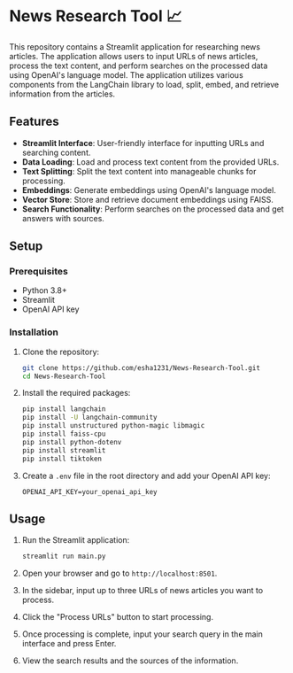 # News Research Tool 📈

This repository contains a Streamlit application for researching news articles. The application allows users to input URLs of news articles, process the text content, and perform searches on the processed data using OpenAI's language model. The application utilizes various components from the LangChain library to load, split, embed, and retrieve information from the articles.

## Features

- **Streamlit Interface**: User-friendly interface for inputting URLs and searching content.
- **Data Loading**: Load and process text content from the provided URLs.
- **Text Splitting**: Split the text content into manageable chunks for processing.
- **Embeddings**: Generate embeddings using OpenAI's language model.
- **Vector Store**: Store and retrieve document embeddings using FAISS.
- **Search Functionality**: Perform searches on the processed data and get answers with sources.

## Setup

### Prerequisites

- Python 3.8+
- Streamlit
- OpenAI API key

### Installation

1. Clone the repository:
    ```sh
    git clone https://github.com/esha1231/News-Research-Tool.git
    cd News-Research-Tool
    ```

3. Install the required packages:
    ```sh
    pip install langchain
    pip install -U langchain-community
    pip install unstructured python-magic libmagic
    pip install faiss-cpu
    pip install python-dotenv
    pip install streamlit
    pip install tiktoken
    ```

4. Create a `.env` file in the root directory and add your OpenAI API key:
    ```env
    OPENAI_API_KEY=your_openai_api_key
    ```

## Usage

1. Run the Streamlit application:
    ```sh
    streamlit run main.py
    ```

2. Open your browser and go to `http://localhost:8501`.

3. In the sidebar, input up to three URLs of news articles you want to process.

4. Click the "Process URLs" button to start processing.

5. Once processing is complete, input your search query in the main interface and press Enter.

6. View the search results and the sources of the information.
